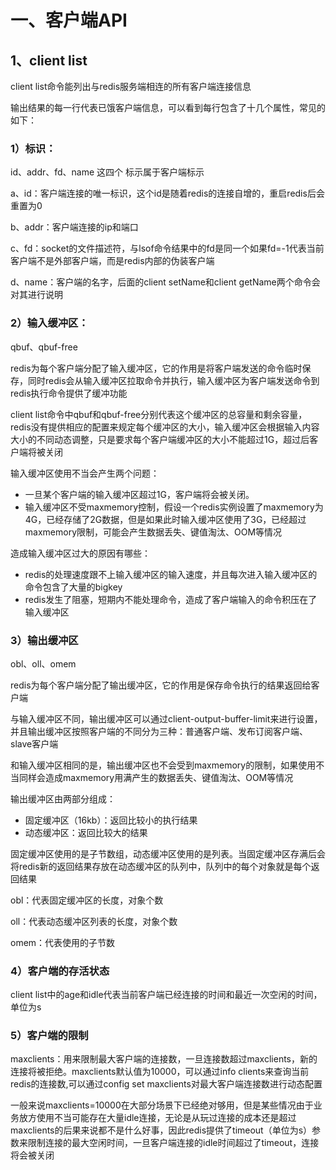 # 一、客户端API

## 1、client list

client list命令能列出与redis服务端相连的所有客户端连接信息

输出结果的每一行代表已饿客户端信息，可以看到每行包含了十几个属性，常见的如下：

### 1）标识：

id、addr、fd、name 这四个 标示属于客户端标示

a、id：客户端连接的唯一标识，这个id是随着redis的连接自增的，重启redis后会重置为0

b、addr：客户端连接的ip和端口

c、fd：socket的文件描述符，与lsof命令结果中的fd是同一个如果fd=-1代表当前客户端不是外部客户端，而是redis内部的伪装客户端

d、name：客户端的名字，后面的client setName和client getName两个命令会对其进行说明

### 2）输入缓冲区：

qbuf、qbuf-free

redis为每个客户端分配了输入缓冲区，它的作用是将客户端发送的命令临时保存，同时redis会从输入缓冲区拉取命令并执行，输入缓冲区为客户端发送命令到redis执行命令提供了缓冲功能

client list命令中qbuf和qbuf-free分别代表这个缓冲区的总容量和剩余容量，redis没有提供相应的配置来规定每个缓冲区的大小，输入缓冲区会根据输入内容大小的不同动态调整，只是要求每个客户端缓冲区的大小不能超过1G，超过后客户端将被关闭

输入缓冲区使用不当会产生两个问题：

- 一旦某个客户端的输入缓冲区超过1G，客户端将会被关闭。
- 输入缓冲区不受maxmemory控制，假设一个redis实例设置了maxmemory为4G，已经存储了2G数据，但是如果此时输入缓冲区使用了3G，已经超过maxmemory限制，可能会产生数据丢失、键值淘汰、OOM等情况

造成输入缓冲区过大的原因有哪些：

- redis的处理速度跟不上输入缓冲区的输入速度，并且每次进入输入缓冲区的命令包含了大量的bigkey
- redis发生了阻塞，短期内不能处理命令，造成了客户端输入的命令积压在了输入缓冲区

### 3）输出缓冲区

obl、oll、omem

redis为每个客户端分配了输出缓冲区，它的作用是保存命令执行的结果返回给客户端

与输入缓冲区不同，输出缓冲区可以通过client-output-buffer-limit来进行设置，并且输出缓冲区按照客户端的不同分为三种：普通客户端、发布订阅客户端、slave客户端

和输入缓冲区相同的是，输出缓冲区也不会受到maxmemory的限制，如果使用不当同样会造成maxmemory用满产生的数据丢失、键值淘汰、OOM等情况

输出缓冲区由两部分组成：

- 固定缓冲区（16kb）：返回比较小的执行结果
- 动态缓冲区：返回比较大的结果

固定缓冲区使用的是子节数组，动态缓冲区使用的是列表。当固定缓冲区存满后会将redis新的返回结果存放在动态缓冲区的队列中，队列中的每个对象就是每个返回结果

obl：代表固定缓冲区的长度，对象个数

oll：代表动态缓冲区列表的长度，对象个数

omem：代表使用的子节数

### 4）客户端的存活状态

client list中的age和idle代表当前客户端已经连接的时间和最近一次空闲的时间，单位为s

### 5）客户端的限制

maxclients：用来限制最大客户端的连接数，一旦连接数超过maxclients，新的连接将被拒绝。maxclients默认值为10000，可以通过info clients来查询当前redis的连接数,可以通过config set maxclients对最大客户端连接数进行动态配置

一般来说maxclients=10000在大部分场景下已经绝对够用，但是某些情况由于业务放方使用不当可能存在大量idle连接，无论是从玩过连接的成本还是超过maxclients的后果来说都不是什么好事，因此redis提供了timeout（单位为s）参数来限制连接的最大空闲时间，一旦客户端连接的idle时间超过了timeout，连接将会被关闭